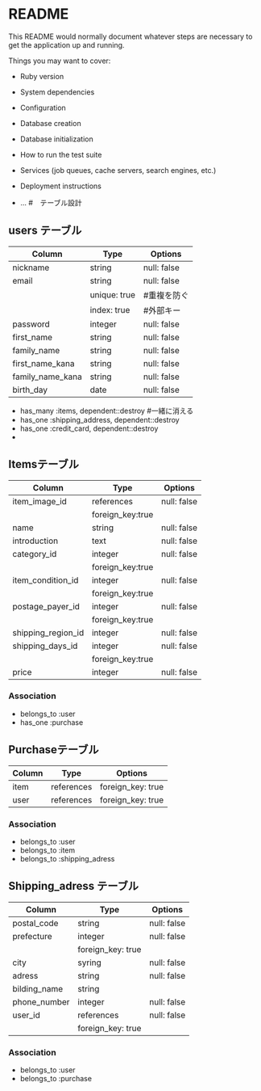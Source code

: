 # README

This README would normally document whatever steps are necessary to get the
application up and running.

Things you may want to cover:

* Ruby version

* System dependencies

* Configuration

* Database creation

* Database initialization

* How to run the test suite

* Services (job queues, cache servers, search engines, etc.)

* Deployment instructions

* ...
#　テーブル設計

## users テーブル

| Column          | Type   | Options     |
| --------------- | ------ | ----------- |
| nickname        | string | null: false |
| email           | string | null: false |
                           |unique: true |#重複を防ぐ
                           |index: true  |#外部キー
| password        | integer| null: false |
| first_name      | string | null: false |
| family_name     | string | null: false |
| first_name_kana | string | null: false |
| family_name_kana| string | null: false |
| birth_day       | date   | null: false |


- has_many :items, dependent::destroy #一緒に消える
- has_one :shipping_address, dependent::destroy
- has_one :credit_card, dependent::destroy
- 

##  Itemsテーブル

| Column            | Type      | Options          |
| ----------------- | --------- | -----------      |
| item_image_id     | references| null: false      |
|                   |             foreign_key:true |
| name              | string    | null: false      |
| introduction      | text      | null: false      |
| category_id       | integer   | null: false      |
|                   |             foreign_key:true |
| item_condition_id | integer   | null: false      |
|                   |             foreign_key:true |
| postage_payer_id  | integer   | null: false      |
|                   |             foreign_key:true |
| shipping_region_id| integer   | null: false      |
| shipping_days_id  | integer   | null: false      |
|                   |             foreign_key:true |
| price             | integer   | null: false      |

### Association

- belongs_to :user
- has_one :purchase

##  Purchaseテーブル

| Column          | Type       | Options              |
| --------------  | ---------- | -------------------- |
| item            |references  | foreign_key: true    |
| user            |references  | foreign_key: true    |



### Association

- belongs_to :user
- belongs_to :item
- belongs_to :shipping_adress

## Shipping_adress テーブル

| Column      | Type       | Options               |
| ----------- | ---------- | --------------------- |
| postal_code | string     | null: false           |
| prefecture  | integer    | null: false           |
|             |              foreign_key: true     |
| city        | syring     | null: false           |
| adress      | string     | null: false           |
|bilding_name | string     |                       |
|phone_number | integer    | null: false           |
|user_id      | references | null: false           |
|             |              foreign_key: true     |

### Association

- belongs_to :user
- belongs_to :purchase